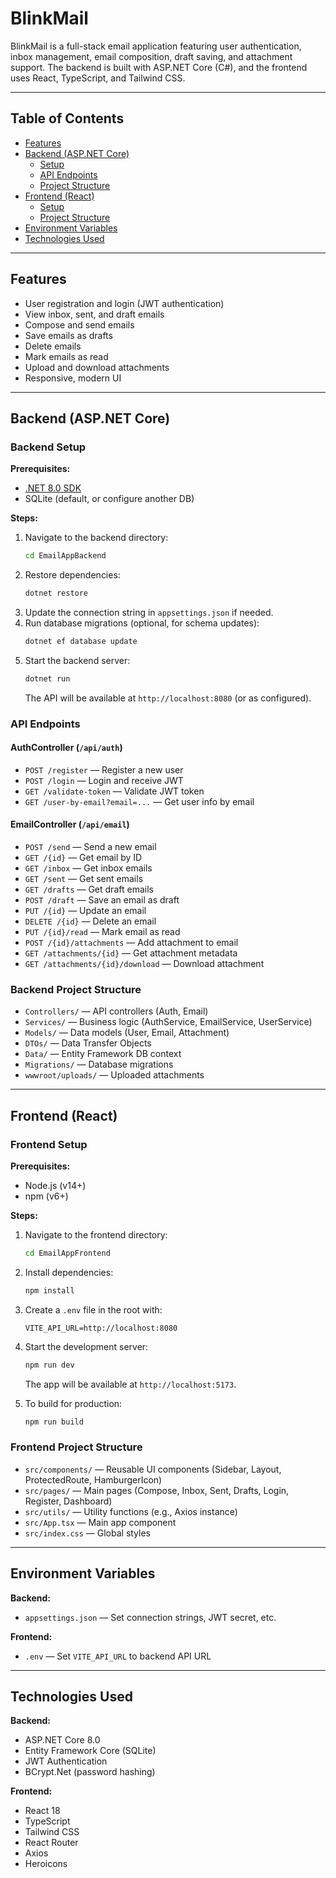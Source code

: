 # BlinkMail

BlinkMail is a full-stack email application featuring user authentication, inbox management, email composition, draft saving, and attachment support. The backend is built with ASP.NET Core (C#), and the frontend uses React, TypeScript, and Tailwind CSS.

---
## Table of Contents

- [Features](#features)
- [Backend (ASP.NET Core)](#backend-aspnet-core)
  - [Setup](#backend-setup)
  - [API Endpoints](#api-endpoints)
  - [Project Structure](#backend-project-structure)
- [Frontend (React)](#frontend-react)
  - [Setup](#frontend-setup)
  - [Project Structure](#frontend-project-structure)
- [Environment Variables](#environment-variables)
- [Technologies Used](#technologies-used)

---
## Features

- User registration and login (JWT authentication)
- View inbox, sent, and draft emails
- Compose and send emails
- Save emails as drafts
- Delete emails
- Mark emails as read
- Upload and download attachments
- Responsive, modern UI

---

## Backend (ASP.NET Core)

### Backend Setup

**Prerequisites:**
- [.NET 8.0 SDK](https://dotnet.microsoft.com/download)
- SQLite (default, or configure another DB)

**Steps:**
1. Navigate to the backend directory:
   ```bash
   cd EmailAppBackend
   ```
2. Restore dependencies:
   ```bash
   dotnet restore
   ```
3. Update the connection string in `appsettings.json` if needed.
4. Run database migrations (optional, for schema updates):
   ```bash
   dotnet ef database update
   ```
5. Start the backend server:
   ```bash
   dotnet run
   ```
   The API will be available at `http://localhost:8080` (or as configured).

### API Endpoints

#### AuthController (`/api/auth`)
- `POST /register` — Register a new user
- `POST /login` — Login and receive JWT
- `GET /validate-token` — Validate JWT token
- `GET /user-by-email?email=...` — Get user info by email

#### EmailController (`/api/email`)
- `POST /send` — Send a new email
- `GET /{id}` — Get email by ID
- `GET /inbox` — Get inbox emails
- `GET /sent` — Get sent emails
- `GET /drafts` — Get draft emails
- `POST /draft` — Save an email as draft
- `PUT /{id}` — Update an email
- `DELETE /{id}` — Delete an email
- `PUT /{id}/read` — Mark email as read
- `POST /{id}/attachments` — Add attachment to email
- `GET /attachments/{id}` — Get attachment metadata
- `GET /attachments/{id}/download` — Download attachment

### Backend Project Structure

- `Controllers/` — API controllers (Auth, Email)
- `Services/` — Business logic (AuthService, EmailService, UserService)
- `Models/` — Data models (User, Email, Attachment)
- `DTOs/` — Data Transfer Objects
- `Data/` — Entity Framework DB context
- `Migrations/` — Database migrations
- `wwwroot/uploads/` — Uploaded attachments

---

## Frontend (React)

### Frontend Setup

**Prerequisites:**
- Node.js (v14+)
- npm (v6+)

**Steps:**
1. Navigate to the frontend directory:
   ```bash
   cd EmailAppFrontend
   ```
2. Install dependencies:
   ```bash
   npm install
   ```
3. Create a `.env` file in the root with:
   ```
   VITE_API_URL=http://localhost:8080
   ```
4. Start the development server:
   ```bash
   npm run dev
   ```
   The app will be available at `http://localhost:5173`.

5. To build for production:
   ```bash
   npm run build
   ```

### Frontend Project Structure

- `src/components/` — Reusable UI components (Sidebar, Layout, ProtectedRoute, HamburgerIcon)
- `src/pages/` — Main pages (Compose, Inbox, Sent, Drafts, Login, Register, Dashboard)
- `src/utils/` — Utility functions (e.g., Axios instance)
- `src/App.tsx` — Main app component
- `src/index.css` — Global styles

---

## Environment Variables

**Backend:**
- `appsettings.json` — Set connection strings, JWT secret, etc.

**Frontend:**
- `.env` — Set `VITE_API_URL` to backend API URL

---

## Technologies Used

**Backend:**
- ASP.NET Core 8.0
- Entity Framework Core (SQLite)
- JWT Authentication
- BCrypt.Net (password hashing)

**Frontend:**
- React 18
- TypeScript
- Tailwind CSS
- React Router
- Axios
- Heroicons
